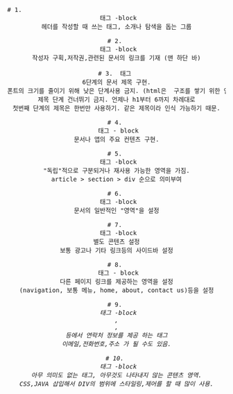 <PRE># 1. <header> 태그 -block
헤더를 작성할 때 쓰는 태그, 소개나 탐색을 돕는 그룹

# 2. <footer> 태그 -block
작성자 구획,저작권,관련된 문서의 링크를 기재 (맨 하단 바)

# 3. <h1~h6> 태그 
6단계의 문서 제목 구현.
폰트의 크기를 줄이기 위해 낮은 단계사용 금지. (html은  구조를 쌓기 위한 언어)
제목 단계 건너뛰기 금지. 언제나 h1부터 6까지 차례대로
첫번째 단계의 제목은 한번만 사용하기. 같은 제목이라 인식 가능하기 때문.

# 4. <main> 태그 - block
문서나 앱의 주요 컨텐츠 구현.

# 5. <article> 태그 -block
"독립"적으로 구분되거나 재사용 가능한 영역을 가짐.
article > section > div 순으로 의미부여

# 6. <section> 태그 -block
문서의 일반적인 "영역"을 설정

# 7. <aside> 태그 -block
별도 콘텐츠 설정
보통 광고나 기타 링크등의 사이드바 설정

# 8. <nav> 태그 - block
다른 페이지 링크를 제공하는 영역을 설정
(navigation, 보통 메뉴, home, about, contact us)등을 설정

# 9. <Address> 태그 -block
<body>,<article>,<footer>등에서 연락처 정보를 제공 하는 태그
이메일,전화번호,주소 가 될 수도 있음.

# 10. <div> 태그 -block
아무 의미도 없는 태그, 아무것도 나타내지 않는 콘텐츠 영역.
CSS,JAVA 삽입해서 DIV의 범위에 스타일링,제어를 할 때 많이 사용.</PRE>


 
